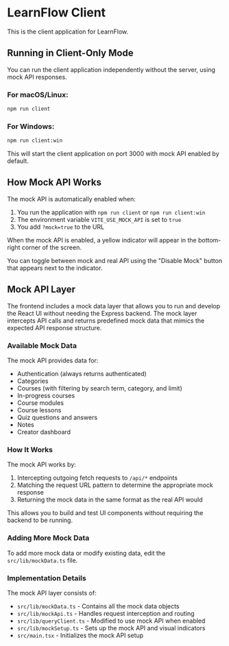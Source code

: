 # LearnFlow Client

This is the client application for LearnFlow.

## Running in Client-Only Mode

You can run the client application independently without the server, using mock API responses.

### For macOS/Linux:

```bash
npm run client
```

### For Windows:

```bash
npm run client:win
```

This will start the client application on port 3000 with mock API enabled by default.

## How Mock API Works

The mock API is automatically enabled when:

1. You run the application with `npm run client` or `npm run client:win`
2. The environment variable `VITE_USE_MOCK_API` is set to `true`
3. You add `?mock=true` to the URL

When the mock API is enabled, a yellow indicator will appear in the bottom-right corner of the screen.

You can toggle between mock and real API using the "Disable Mock" button that appears next to the indicator.

## Mock API Layer

The frontend includes a mock data layer that allows you to run and develop the React UI without needing the Express backend. The mock layer intercepts API calls and returns predefined mock data that mimics the expected API response structure.

### Available Mock Data

The mock API provides data for:

- Authentication (always returns authenticated)
- Categories
- Courses (with filtering by search term, category, and limit)
- In-progress courses
- Course modules
- Course lessons
- Quiz questions and answers
- Notes
- Creator dashboard

### How It Works

The mock API works by:

1. Intercepting outgoing fetch requests to `/api/*` endpoints
2. Matching the request URL pattern to determine the appropriate mock response
3. Returning the mock data in the same format as the real API would

This allows you to build and test UI components without requiring the backend to be running.

### Adding More Mock Data

To add more mock data or modify existing data, edit the `src/lib/mockData.ts` file.

### Implementation Details

The mock API layer consists of:

- `src/lib/mockData.ts` - Contains all the mock data objects
- `src/lib/mockApi.ts` - Handles request interception and routing
- `src/lib/queryClient.ts` - Modified to use mock API when enabled
- `src/lib/mockSetup.ts` - Sets up the mock API and visual indicators
- `src/main.tsx` - Initializes the mock API setup 
